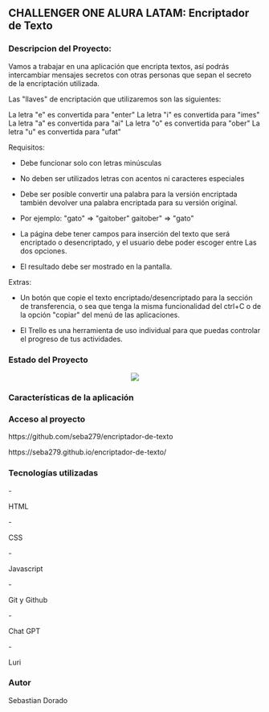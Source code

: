 <h2>CHALLENGER ONE ALURA LATAM: Encriptador de Texto</h2>

<h3>Descripcion del Proyecto:</h3>

Vamos a trabajar en una aplicación que encripta textos, así podrás intercambiar mensajes secretos con otras personas que sepan el secreto de la encriptación utilizada.

Las "llaves" de encriptación que utilizaremos son las siguientes:

La letra "e" es convertida para "enter"
La letra "i" es convertida para "imes"
La letra "a" es convertida para "ai"
La letra "o" es convertida para "ober"
La letra "u" es convertida para "ufat"

Requisitos:

- Debe funcionar solo con letras minúsculas

- No deben ser utilizados letras con acentos ni caracteres especiales

- Debe ser posible convertir una palabra para la versión encriptada también devolver una palabra encriptada para su versión original.

- Por ejemplo:
      "gato" => "gaitober"
      gaitober" => "gato"

- La página debe tener campos para inserción del texto que será encriptado o desencriptado, y el usuario debe poder escoger entre Las dos opciones.

- El resultado debe ser mostrado en la pantalla.

Extras:

- Un botón que copie el texto encriptado/desencriptado para la sección de transferencia, o sea que tenga la misma funcionalidad del ctrl+C o de la opción "copiar" del menú de las aplicaciones.

- El Trello es una herramienta de uso individual para que puedas controlar el progreso de tus actividades.

<h3>Estado del Proyecto</h3>
 <p align="center">
   <img src="https://img.shields.io/badge/STATUS-EN%20DESAROLLO-green">
 </p>

 <h3>Características de la aplicación</h3>

 <h3>Acceso al proyecto</h3>
 <p>https://github.com/seba279/encriptador-de-texto</p>
 <p>https://seba279.github.io/encriptador-de-texto/</p>

 <h3>Tecnologías utilizadas</h3>
 - <p>HTML</p>
 - <p>CSS</p>
 - <p>Javascript</p>
 - <p>Git y Github</p>
 - <p>Chat GPT</p>
 - <p>Luri</p>
 
 <h3>Autor</h3>
 <span>Sebastian Dorado</span>
 

